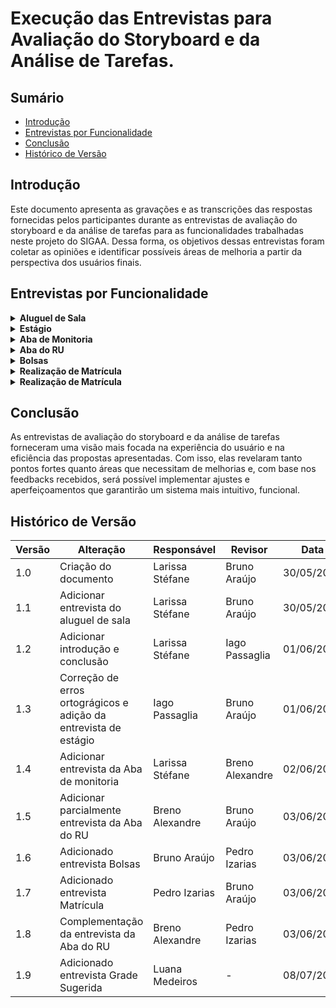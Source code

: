 # Execução das Entrevistas para Avaliação do Storyboard e da Análise de Tarefas.

## Sumário

* [Introdução](#Introdução)
* [Entrevistas por Funcionalidade](#Entrevistas-por-Funcionalidade)
* [Conclusão](#Conclusão)
* [Histórico de Versão](#Histórico-de-Versão)

## Introdução

Este documento apresenta as gravações e as transcrições das respostas fornecidas pelos participantes durante as entrevistas de avaliação do storyboard e da análise de tarefas para as funcionalidades trabalhadas neste projeto do SIGAA. Dessa forma, os objetivos dessas entrevistas foram coletar as opiniões e identificar possíveis áreas de melhoria a partir da perspectiva dos usuários finais. 

## Entrevistas por Funcionalidade

<details>
  <summary size="20"><b> Aluguel de Sala </b></summary> 
  
### Funcionalidade: Aluguel de Sala
  
Uma das funcionalidades criadas é o aluguel de sala que tem o objetivo de facilitar o processo de aluguel para os estudantes.

Para visualizar o storyboard dessa funcionalidade clique em [Storyboard](https://interacao-humano-computador.github.io/2024.1-SIGAA/#/DesignAvaliaçãoDesenvolvimento/Nível1/Storyboard/Storyboards[s](url))

Com base nisso, a avaliação do storyboard e da análise de tarefas para o aluguel de sala pode ser visualizado no vídeo 1:

<center> 

**Vídeo 1:** Entrevista Avaliação sobre a funcionalidade Aluguel de sala.

<iframe width="700" height="600" src="https://www.youtube.com/embed/Ju3S8haCitM" title="AValiação do Storyboard e Análise de tarefas - Funcionalidade: Aluguel de sala." frameborder="0" allow="accelerometer; autoplay; clipboard-write; encrypted-media; gyroscope; picture-in-picture; web-share" referrerpolicy="strict-origin-when-cross-origin" allowfullscreen></iframe>

**Autora:** [Larissa Stéfane](https://github.com/SkywalkerSupreme)

</center>

Caso o vídeo acima não funcione, utilize o [link](https://www.youtube.com/watch?v=Ju3S8haCitM)

Termo de consentimento do participante João Pedro em [Termo João Pedro](DesignAvaliaçãoDesenvolvimento/Nível1/Entrevistas_Avaliacao/termos/joaoPedro.md)
### Perguntas Respondidas Durante a Entrevista

<details>
  <summary size="20"><b> Questionário de Pré-Avaliação </b></summary> 

**1. Dados Demográficos**:
-  **Nome completo**: João Pedro Santiago Garcia
-  **Idade**: 25 anos
-  **Gênero**: Masculino
-   **Curso ou área de Estudo/Trabalho**: Engenharia Aeroespacial no oitavo semestre.
  
**2. Com que frequência você usa computadores ou dispositivos móveis?**

- Diariamente.

**3.Qual o seu nível de familiaridade com o uso de software acadêmico, em geral?**

- Nível baixo.

**4.Como você classifica suas habilidades gerais com tecnologia?**

- Média

**5.Você costuma buscar ajuda ou tutoriais quando encontra dificuldades tecnológicas?**

- Sim.

**6.Qual é o seu principal objetivo ao usar sistemas acadêmicos?**

- No geral, facilitar a realização de alguns procedimentos.

  </details>

<details>
  <summary size="20"><b> Questionário sobre o Storyboard </b></summary> 

### Observações durante a leitura do storyboard:

  Gostou da ideia da funcionalidade, pois facilita a vida do usuário, pois ele não precisa se locomover para realizar o aluguel. Assim, consegue fazer tudo de modo remoto.

### Questionário de avaliação Storyboard

**1. O que você achou do storyboard apresentado? Houve algum elemento que se destacou positiva ou negativamente?**
- Ele gostou da ideia geral e da elaboração dela.
  
**2. O storyboard foi claro e fácil de entender? Quais partes, se houver, foram confusas ou difíceis de seguir?**
- Sim, achou bem claro e não teve nenhuma parte que achou confusa.
  
**3. Você acha que o storyboard reflete bem as necessidades e as expectativas dos usuários? Por quê?**
- Sim, porque, para os estudantes que moram longe, é bem mais prático fazer o aluguel de sala online e precisar só de deslocar uma vez, que é para o evento, do que ter que se deslocar duas vezes, a primeira para alugar a sala em certo dia e outra para ir, necessariamente, para o evento.

**4. Você acha que a solução apresentada no storyboard é relevante e eficaz para o problema mostrado? Por quê?**
- Sim, acredita que será bem funcional baseando-se no contexto do storyboard.

**5. De que maneira você acha que a solução apresentada no storyboard poderia impactar a vida dos usuários?**
- Facilita tanto para quem quer alugar a sala quanto para quem cuida desse processo, porque, por exemplo, se um conjunto de pessoas desejar alugar uma sala ao mesmo tempo, é formada uma fila que fica cansativa tanto para o servidor técnico que organiza as salas quanto para quem deseja alugar. Além disso, facilita o próprio processo de reserva de aluguel de salas.

</details>

<details>
  <summary size="20"><b> Questionário sobre a análise de tarefas </b></summary> 

### Observações durante avaliação da análise de tarefas: 

Em selecionar o horário, para deixar mais organizado, o usuário seleciona entre as opções, ou seja, não é o usuário que define o horário, mas o sistema que dá as opções. 

### Questionário de Avaliação Análise de tarefas

**1. A análise de tarefas foi fácil de seguir? Houve alguma etapa que você achou particularmente complicada ou mal explicada?**
- Ele achou a análise de tarefas bem tranquila e com um fluxo fácil de ser entendido.
  
**2. A sequência das tarefas fez sentido para você? Alguma etapa pareceu fora de ordem ou confusa?**
- Ele acredita que a sequência das tarefas fazem sentido e em uma ordem correta e esperada.

**3. Você acha que as tarefas analisadas são relevantes para o contexto do sistema acadêmico? Por quê?**
- Ele acredita que sim, pois envolve a parte burocrática essencial para um sistema acadêmico e ajuda na organização. 

**4. As tarefas apresentadas na análise foram consistentes entre si e com o resto do sistema? Alguma tarefa pareceu destoar do fluxo geral?**
- Ele falou que sim, pois o formato das tarefas para utilizar a funcionalidade segue a mesma dinâmica que os outros sistemas acadêmicos que ele utiliza.

**5. Você acha que as tarefas precisam ser mais fáceis de executar na prática? Quais tarefas poderiam ser simplificadas?**
- Ele acredita que o formulário pode ser simplificado, pois a pessoa que entra na sua conta, então, qualquer tarefa que ela realizar já vai ter os seus dados vinculados automaticamente. Então, pode ser que uma parte do formulário seja desnecessária.
- Por exemplo, o ideal seria só para colher informações sobre o motivo do aluguel.

**6. Quais são as principais dificuldades que os usuários enfrentam ao executar as tarefas propostas?**
- Para ele, a questão do horário e data deveriam ser simples, pois é algo que ele encontra dificuldades em outros sistemas.

**7. As tarefas são intuitivas e fáceis de entender?**
- Ele acredita que sim.

**8. Existem etapas desnecessárias ou confusas no fluxo das tarefas?**
- Para ele, a única parte que é parcialmente desnecessária é o formulário.

**9. Os objetivos dos usuários são alcançados de maneira eficiente?**
- Ele acredita que sim.

**10. Existem discrepâncias entre o que os usuários esperam e o que realmente ocorre durante a execução das tarefas?**
- Não, ele acredita que está bem coerente com o que é esperado.

</details>

<details>
  <summary size="20"><b> Questionário de avaliação conforme os objetivos </b></summary> 

**1. O quanto eles são motivados a explorar as novas funcionalidades?**
- Ele utilizaria o aluguel de salas para realizar reuniões e estudos em grupo.

**2. Quais são os pontos fortes e fracos do sistema, na opinião dos usuários**
- Ele não possui opinião sobre os pontos fortes e fracos além dos que comentou anteriormente.

**3. Quais objetivos dos usuários podem ser alcançados através do sistema? E quais não podem? Quais necessidades e desejos foram ou não atendidos?**
- Ele acredita que sim, no formato em que o storyboard e a análise de tarefas foram apresentados, é possível deduzir que os objetivos e necessidades dos usuários serão atendidos com eficiência.

**4. A tecnologia disponível pode oferecer maneiras mais interessantes ou eficientes de os usuários atingirem seus objetivos?**
- Ele não conseguiu dar uma resposta para isso, pois observou que para ter mais conclusões seria necessário observar essa funcionalidade de aluguel de sala funcionando no sistema. No entanto, a princípio, acredita que está ótimo.

 </details>

<details>
  <summary size="20"><b> Questionário de de pós-avaliação </b></summary> 

**1. Como você descreveria sua satisfação geral com a experiência de uso observada?**
- Ele gostou bastante de como foi apresentado e da dinâmica da entrevista.

**2. Quais aspectos você achou mais intuitivos e quais menos intuitivos?**
- Ele achou tudo bem intuitivo, mas recomenda focar mais no horário para deixá-lo mais intuitivo e menos propenso a erros.

**3. As funcionalidades e o fluxo de trabalho apresentados atenderam às suas expectativas iniciais? Por favor, explique sua resposta.**
- Sim, atendeu às expectativas dele.
   
  </details>

 </details>






<details>
  <summary size="20"><b> Estágio </b></summary> 
  
### Funcionalidade: Pré-cadastro de estágio

Para visualizar o storyboard dessa funcionalidade clique em [Storyboard](https://interacao-humano-computador.github.io/2024.1-SIGAA/#/DesignAvaliaçãoDesenvolvimento/Nível1/Storyboard/Storyboards)

Para visualizar a análise de tarefas dessa funcionalidade clique em [Análise de Tarefas](https://interacao-humano-computador.github.io/2024.1-SIGAA/#/Requisitos1/AnaliseTarefas/Estagio/estagioHierarquica)

Com base nisso, a avaliação do storyboard e da análise de tarefas para o pré-cadastro de estágios pode ser visualizado no vídeo 1:

**Vídeo 1:** Entrevista Avaliação sobre a funcionalidade Aluguel de sala.

<iframe width="700" height="600" src="https://www.youtube.com/watch?v=yuGTIJrQU8g" title="AValiação do Storyboard e Análise de tarefas - Funcionalidade: Pré-cadastro de estágioo." frameborder="0" allow="accelerometer; autoplay; clipboard-write; encrypted-media; gyroscope; picture-in-picture; web-share" referrerpolicy="strict-origin-when-cross-origin" allowfullscreen></iframe>

**Autor:** [Iago Passaglia](https://github.com/Paxxaglia)

Caso o vídeo acima não funcione, utilize o [link](https://www.youtube.com/watch?v=yuGTIJrQU8g)

### Perguntas Respondidas Durante a Entrevista

<details>
  <summary size="20"><b> Questionário de Pré-Avaliação </b></summary> 

**1. Dados Demográficos**:
-  **Nome completo**: Ana Caroline Porto
-  **Idade**: 20 anos
-  **Gênero**: Feminino
-   **Curso ou área de Estudo/Trabalho**: Nutrição, quinto semestre.
  
**2. Com que frequência você usa computadores ou dispositivos móveis?**

- Diariamente.

**3.Qual o seu nível de familiaridade com o uso de software acadêmico, em geral?**

- Nível médio.

**4.Como você classifica suas habilidades gerais com tecnologia?**

- Boa/Alta

**5.Você costuma buscar ajuda ou tutoriais quando encontra dificuldades tecnológicas?**

- Sim.

**6.Qual é o seu principal objetivo ao usar sistemas acadêmicos?**

- Resolver assuntos relacionados a faculdade com mais praticidade.

  </details>

<details>
  <summary size="20"><b> Questionário sobre o Storyboard </b></summary> 

### Questionário de avaliação Storyboard

**1. O que você achou do storyboard apresentado? Houve algum elemento que se destacou positiva ou negativamente?**
- Gostou do storyboard mas adicionaria o processo de como ela chegou no site do sigaa para preencher o formulário 
  
**2. O storyboard foi claro e fácil de entender? Quais partes, se houver, foram confusas ou difíceis de seguir?**
- Sim, achou claro no geral, apenas a parte de como ela chegou no processo foi confusa.
  
**3. Você acha que o storyboard reflete bem as necessidades e as expectativas dos usuários? Por quê?**
- Segundo a estudante, as necessidades foram refletidas. Já as expectativas não, pois o estudante espera conseguir resolver todas as etapas do processo de forma online, o que não é o caso.

**4. Você acha que a solução apresentada no storyboard é relevante e eficaz para o problema mostrado? Por quê?**
- Sim.

**5. De que maneira você acha que a solução apresentada no storyboard poderia impactar a vida dos usuários?**
- Acredita que a solução impacta na vida do usuário pois traz mais praticidade para o dia a dia e para resolver problemas de forma online.

</details>

<details>
  <summary size="20"><b> Questionário sobre a análise de tarefas </b></summary> 

### Questionário de Avaliação Análise de tarefas

**1. A análise de tarefas foi fácil de seguir? Houve alguma etapa que você achou particularmente complicada ou mal explicada?**
- Ela acha que sim e que as etapas estão bem estabelecidas.
  
**2. A sequência das tarefas fez sentido para você? Alguma etapa pareceu fora de ordem ou confusa?**
- Ele acredita que a sequência das tarefas fazem sentido e em uma ordem correta e esperada.

**3. Você acha que as tarefas analisadas são relevantes para o contexto do sistema acadêmico? Por quê?**
- Acredita que esteja bem organizada e não me pareceu confusa em nenhuma das etapas

**4. As tarefas apresentadas na análise foram consistentes entre si e com o resto do sistema? Alguma tarefa pareceu destoar do fluxo geral?**
- Sim, foram consistentes. As tarefas parecem de acordo com o fluxo geral.

**5. Você acha que as tarefas precisam ser mais fáceis de executar na prática? Quais tarefas poderiam ser simplificadas?**
- A usuária alega que todo o processo poderia ser online, e não apenas parte dele, como é mostrado.

**6. Quais são as principais dificuldades que os usuários enfrentam ao executar as tarefas propostas?**
- Ana Caroline ressaltou que a falta de instruções ou tutoriais pode ser uma dificuldade que os usuários podem enfrentar eventualmente.

**7. As tarefas são intuitivas e fáceis de entender?**
- Sim.

**8. Existem etapas desnecessárias ou confusas no fluxo das tarefas?**
- Acredita que todas as etapas são necessárias para o processo.

**9. Os objetivos dos usuários são alcançados de maneira eficiente?**
- Ela acredita que sim.

**10. Existem discrepâncias entre o que os usuários esperam e o que realmente ocorre durante a execução das tarefas?**
- Acredita que não, mas enfatiza que a parte do convênio dentro do sistema deve ter informações sobre o que se trata. Ja que nem todos os usuários podem entender com facilidade.


</details>

<details>
  <summary size="20"><b> Questionário de avaliação conforme os objetivos </b></summary> 

**1. Quais são os pontos fortes e fracos do sistema, na opinião dos usuários**
- Pontos fortes: o aluno pode resolver a maior parte das pêndencia online.
- Pontos fracos: Algumas partes do processo devem ser feitas fora do sistema.

**2. Quais objetivos dos usuários podem ser alcançados através do sistema? E quais não podem? Quais necessidades e desejos foram ou não atendidos?**
- Conforme foram apresentados, a usuária concordou que o unico objetivo que não pode ser alcançado na tarefa é a questão de integrar todos os processos do estágio no sistema.

**3. A tecnologia disponível pode oferecer maneiras mais interessantes ou eficientes de os usuários atingirem seus objetivos?**
- sim, integrando o formulário de termo de compromisso com a empresa contratante.

 </details>

<details>
  <summary size="20"><b> Questionário de de pós-avaliação </b></summary> 

**1. Como você descreveria sua satisfação geral com a experiência de uso observada?**
- Satisfeita.

**2. Quais aspectos você achou mais intuitivos e quais menos intuitivos?**
- A parte de selecionar o convnio fora do formulário é a menos intuitiva e a parte mais instuitiva é poder efetuar o processo de forma online.
  
**3. As funcionalidades e o fluxo de trabalho apresentados atenderam às suas expectativas iniciais? Por favor, explique sua resposta.**
- Acredita que sim.
   
  </details>

 </details>



<details>
  <summary size="20"><b> Aba de Monitoria </b></summary> 
  
### Funcionalidade: Aba de monitoria

Uma das funcionalidades criadas é a aba de monitoria que tem o objetivo realizar os processos referentes à monitorias e facilitar a vida dos envolvidos.

Para visualizar o storyboard dessa funcionalidade clique em [Storyboard](DesignAvaliaçãoDesenvolvimento/Nível1/Storyboard/Storyboards).

Com base nisso, a avaliação do storyboard e da análise de tarefas para a aba de monitoria pode ser visualizadoa no vídeo 3:

<center> 

**Vídeo 3:** Entrevista Avaliação sobre a funcionalidade Aba de Monitoria.

<iframe width="700" height="450" src="https://www.youtube.com/embed/gzTPaBgR5Fg" title="Avaliação do Storyboard e da Análise de Tarefas - Funcionalidade: Aba de Monitoria" frameborder="0" allow="accelerometer; autoplay; clipboard-write; encrypted-media; gyroscope; picture-in-picture; web-share" referrerpolicy="strict-origin-when-cross-origin" allowfullscreen></iframe>

**Autora:** [Larissa Stéfane](https://github.com/SkywalkerSupreme)

</center>

Caso o vídeo acima não funcione, utilize o [link](https://youtu.be/gzTPaBgR5Fg).

Termo de consentimento do participante Leonardo Machado em [Termo Leonardo](DesignAvaliaçãoDesenvolvimento/Nível1/Entrevistas_Avaliacao/termos/Leonardo.md).


### Perguntas Respondidas Durante a Entrevista

<details>

<summary size="20"><b> Questionário de Pré-Avaliação </b></summary>


**1. Dados Demográficos**:

- **Nome completo**: Leonardo Gonçalves Machado
- **Idade**: 21 anos.
- **Gênero**: Masculino
- **Curso ou área de Estudo/Trabalho**: Engenharia de Software no 7 semestre.


**2. Com que frequência você usa computadores ou dispositivos móveis?**

- Todo dia.

**3.Qual o seu nível de familiaridade com o uso de software acadêmico, em geral?**

- Bastante/Alto.

**4.Como você classifica suas habilidades gerais com tecnologia?**

- Boa

**5.Você costuma buscar ajuda ou tutoriais quando encontra dificuldades tecnológicas?**

- Sim

**6.Qual é o seu principal objetivo ao usar sistemas acadêmicos?**

- Ele utiliza sistemas acadêmicos para realizar processos acadêmicos, como realizar matrículas e para obter informações, como consultar as notas e frequências.

</details>

<details>

<summary size="20"><b> Questionário sobre o Storyboard </b></summary>

### Questionário de avaliação Storyboard

**1. O que você achou do storyboard apresentado? Houve algum elemento que se destacou positiva ou negativamente?**

- A parte positiva é que mostra os motivos de um estudante precisar da funcionalidade, ou seja, mostra a vantagem de ter essa funcionalidade no sistema.

- Não há pontos negativos observados.

**2. O storyboard foi claro e fácil de entender? Quais partes, se houver, foram confusas ou difíceis de seguir?**

- Ele achou confusa a parte em que como verifica o local da turma, se seria por campus ou por unidade.

- A turma será identificada de forma semelhante com o processo de matrícula.

**3. Você acha que o storyboard reflete bem as necessidades e as expectativas dos usuários? Por quê?**

- Sim, pois ele pontuou que foi mostrado alguns problemas enfrentados pelos monitores e pelos estudantes em geral.


**4. Você acha que a solução apresentada no storyboard é relevante e eficaz para o problema mostrado? Por quê?**

- Sim. Ele achou que mostrou bem os problemas que estudantes podem enfrentar quando querem ser monitores de uma disciplina, mas não conhecem o discente ou são muito tímidos para pedirem diretamente. Além disso, ele pontuou a questão de como a organização do monitor fica mais fácil de ser comunicada com os estudantes.

**5. De que maneira você acha que a solução apresentada no storyboard poderia impactar a vida dos usuários?**

- Para ele, reduziria o tempo gasto pelos estudantes para realizar essas tarefas, que são feitas presencialmente atualmente. Além de a funcionalidade tornar o processo mais prático em relação aos horários também, pois o monitor pode pedir monitoria a qualquer momento.

</details>

<details>

<summary size="20"><b> Questionário sobre a análise de tarefas </b></summary>

### Questionário de Avaliação Análise de tarefas

**1. A análise de tarefas foi fácil de seguir? Houve alguma etapa que você achou particularmente complicada ou mal explicada?**

- Uma parte que ele achou complicada foi em monitorar monitoria em relação à área de definir comunicação. Para ele, seria ideal tirar a parte de comunicar diretamente com outros estudantes e professores pelo SIGAA, pois isso pode deixar o monitor e os estudantes confusos em relação a qual meio de comunicação utilizar.

**2. A sequência das tarefas fez sentido para você? Alguma etapa pareceu fora de ordem ou confusa?**

- Para ele, a sequência fez sentido.

**3. Você acha que as tarefas analisadas são relevantes para o contexto do sistema acadêmico? Por quê?**

- Sim, pois, torna formal algo que é informal, o que, consequentemente, melhora a organização.

**4. As tarefas apresentadas na análise foram consistentes entre si e com o resto do sistema? Alguma tarefa pareceu destoar do fluxo geral?**

- Sim, ele acha que as tarefas e o fluxo estão segundo o que ele está acostumado.

**5. Você acha que as tarefas precisam ser mais fáceis de executar na prática? Quais tarefas poderiam ser simplificadas?**

- Ele acha que nível em que elas foram mostradas está bom. Considera fácil e não consegue em pensar em uma maneira de simplificar.

**6. Quais são as principais dificuldades que os usuários enfrentam ao executar as tarefas propostas?**

- Para ele, uma dificuldade seria no contato inicial, quando o estudante ainda não conhece muito bem a plataforma. Mas, para quem já está acostumado, não enfrentaria problemas.

**7. As tarefas são intuitivas e fáceis de entender?**

- Sim

**8. Existem etapas desnecessárias ou confusas no fluxo das tarefas?**

- Sim, em relação ao formato de comunicação.

**9. Os objetivos dos usuários são alcançados de maneira eficiente?**

- Sim.

**10. Existem discrepâncias entre o que os usuários esperam e o que realmente ocorre durante a execução das tarefas?**

- Não, ele falou que está conforme o esperado.

</details>

<details>

<summary size="20"><b> Questionário de avaliação conforme os objetivos </b></summary>

**1. O quanto eles são motivados a explorar as novas funcionalidades?**

- Depende da intenção como usuário. Por exemplo, se for um estudante que deseja ser monitor e gosta, então a motivação é alta. Entretanto, se for para alguém que não tem interesse em monitoria, então é baixa.

- Entretanto, a aparte de avaliar um monitor seria utilizada por todos os estudantes, pois todos vão ter contato com algum monitor em algum momento da sua vida acadêmica. Então, neste caso, seria alta.

**2. Quais são os pontos fortes e fracos do sistema, na opinião dos usuários**

- Ponto forte é diminuir a burocracia e facilitar o contato com professores. Além disso, também ajuda os monitores a serem menos ociosos.

**3. Quais objetivos dos usuários podem ser alcançados através do sistema? E quais não podem? Quais necessidades e desejos foram ou não atendidos?**

- Pode suprir a necessidade dos monitores em relação ao pedido de monitoria e a sua organização.

**4. A tecnologia disponível pode oferecer maneiras mais interessantes ou eficientes de os usuários atingirem seus objetivos?**

- Melhorar a parte de comunicação, ou seja, retirar a aba especifica de comunicação entre professores e estudantes no SIGAA e deixar como algo que o monitor pode escolher.

</details>



<details>

<summary size="20"><b> Questionário de pós-avaliação </b></summary>

**1. Como você descreveria sua satisfação geral com a experiência de uso observada?**

- Ele afirma estar satisfeito.

**2. Quais aspectos você achou mais intuitivos e quais menos intuitivos?**

- A parte mais intuitiva foi a parte de submeter a monitoria e a menos foi a definição da comunicação na parte de monitorar monitoria

**3. As funcionalidades e o fluxo de trabalho apresentados atenderam às suas expectativas iniciais? Por favor, explique sua resposta.**

- Sim, mas recomenda seguir as recomendações que ele deu nas questões anteriores.

</details>

</details>





<details>
  <summary size="20"><b> Aba do RU </b></summary> 
<br>
  
<b><font size="+2"> Funcionalidade: Aba do RU</font></b>

Uma das funcionalidades criadas é a aba do Restaurante Universitário que tem o objetivo de facilitar processos que antes eram apenas feitos presencialmente.

Para visualizar o storyboard dessa funcionalidade clique em [Storyboard](DesignAvaliaçãoDesenvolvimento/Nível1/Storyboard/Storyboards).

Com base nisso, as avaliações do storyboard e da análise de tarefas para a aba do RU podem ser visualizadas no vídeo 4:

<center> 

**Vídeo 4:** Entrevista Avaliação sobre a funcionalidade Aba do RU.

<iframe width="700" height="800" src="https://www.youtube-nocookie.com/embed/ePtlMwfc-oE?si=cdgHjCQFhsIf_elO" title="Avaliação do Storyboard e da Análise de Tarefas - Funcionalidade: Aba do RU" frameborder="0" allow="accelerometer; autoplay; clipboard-write; encrypted-media; gyroscope; picture-in-picture; web-share" referrerpolicy="strict-origin-when-cross-origin" allowfullscreen></iframe>

<b> Autor: </b> <a href="https://github.com/brenoalexandre0"> Breno Alexandre </a>

</center>

Caso o vídeo acima não funcione, utilize o [link](https://youtu.be/ePtlMwfc-oE).

O participante consentiu com os termos de consentimento em vídeo.


### Perguntas Respondidas Durante a Entrevista

<details>

<summary size="20"><b> Questionário de Pré-Avaliação </b></summary>


**1. Dados Demográficos**:

- **Nome completo**: Limírio Correia Guimarães
- **Idade**: 22 anos.
- **Gênero**: Masculino
- **Curso ou área de Estudo/Trabalho**: Oitavo semestre de Engenharia de Software.


**2. Com que frequência você usa computadores ou dispositivos móveis?**

- Todos os dias.

**3.Qual o seu nível de familiaridade com o uso de software acadêmico, em geral?**

- Bem proficiente.

**4.Como você classifica suas habilidades gerais com tecnologia?**

- Nível alto.

**5.Você costuma buscar ajuda ou tutoriais quando encontra dificuldades tecnológicas?**

- Sim.

**6.Qual é o seu principal objetivo ao usar sistemas acadêmicos?**

- Ele utiliza sistemas acadêmicos para realizar processos acadêmicos, como realizar matrículas e para obter informações, como consultar as notas e frequências.

</details>

<details>
  <summary size="20"><b> Questionário sobre o Storyboard </b></summary> 

### Observações durante a leitura do storyboard:

Leu rápidamente sem problemas.

### Questionário de avaliação Storyboard

**1. O que você achou do storyboard apresentado? Houve algum elemento que se destacou positiva ou negativamente?**
- Ele achou ele bem feito e considerou os objetivos claros.
  
**2. O storyboard foi claro e fácil de entender? Quais partes, se houver, foram confusas ou difíceis de seguir?**
- Considerou  que o storyboard tem uma qualidade linear.
  
**3. Você acha que o storyboard reflete bem as necessidades e as expectativas dos usuários? Por quê?**
- Sim, porque, como usuário, ele pode sentir que um usuário agiria do mesmo jeito representado no storyboard.

**4. Você acha que a solução apresentada no storyboard é relevante e eficaz para o problema mostrado? Por quê?**
- Sim, acredita que os passos são interessantes a serem seguidos.

**5. De que maneira você acha que a solução apresentada no storyboard poderia impactar a vida dos usuários?**
- Facilita por poder ser remoto.
- Poupa tempo.

</details>

<details>
  <summary size="20"><b> Questionário sobre a análise de tarefas </b></summary> 

### Observações durante avaliação da análise de tarefas: 

Achou um pouco complicado ler e entender o HTA de forma geral à primeira vista.

### Questionário de Avaliação Análise de tarefas

**1. A análise de tarefas foi fácil de seguir? Houve alguma etapa que você achou particularmente complicada ou mal explicada?**
- Sim, com exceção da tarefa de Recarga de Créditos, por ser muito extensa.
  
**2. A sequência das tarefas fez sentido para você? Alguma etapa pareceu fora de ordem ou confusa?**
- Achou bem coerente no geral.
- Na tarefa de Recarga de Créditos, os itens 3.1 e 3.1.1 parecem redundantes na visão do usuário.

**3. Você acha que as tarefas analisadas são relevantes para o contexto do sistema acadêmico? Por quê?**
- Sim, ele concorda. Ele acha importante ter essa parte no sistema acadêmico pois o RU é integrado na universidade.

**4. As tarefas apresentadas na análise foram consistentes entre si e com o resto do sistema? Alguma tarefa pareceu destoar do fluxo geral?**
- Foram coerentes na visão dele.
- Considerou a tarefa de Pesquisa de Satisfação desnecessária pro sistema, pois apenas a empresa responsável pelo restaurante devia se preocupar com isso.

**5. Você acha que as tarefas precisam ser mais fáceis de executar na prática? Quais tarefas poderiam ser simplificadas?**
- Ele considerou as tarefas simples.
- Na tarefa de Recarga de Créditos, dentro da opção de PIX como pagamento, o item 1.3.1.1 foi considerado redundante na visão dele.

**6. Quais são as principais dificuldades que os usuários enfrentam ao executar as tarefas propostas?**
- Não conseguiu apontar nenhuma dificuldade.

**7. As tarefas são intuitivas e fáceis de entender?**
- Ele considerou que sim.

**8. Existem etapas desnecessárias ou confusas no fluxo das tarefas?**
- Nada além do que foi dito anteriormente.

**9. Os objetivos dos usuários são alcançados de maneira eficiente?**
- Ele achou que sim.
- Na tarefa de Recarga de Créditos, dentro da opção de PIX como pagamento, poderia ter uma opção de copiar a chave PIX.

**10. Existem discrepâncias entre o que os usuários esperam e o que realmente ocorre durante a execução das tarefas?**
- Ele achou todo o sistema coerente.

</details>

<details>
  <summary size="20"><b> Questionário de avaliação conforme os objetivos </b></summary> 

**1. O quanto eles são motivados a explorar as novas funcionalidades?**
- Considerou sendo mais por necessidade, e na tarefa de Pesquisa de Satisfação a maior motivação seria para fazer elogios/reclamações.

**2. Quais são os pontos fortes e fracos do sistema, na opinião dos usuários**
- Maior ponto forte é poder fazer as tarefas de forma online. Sem considerações negativas.

**3. Quais objetivos dos usuários podem ser alcançados através do sistema? E quais não podem? Quais necessidades e desejos foram ou não atendidos?**
- Ele considerou que os objetivos básicos podem ser alcançados. Sugeriu uma funcionalidade de sugestões de cardápio.

**4. A tecnologia disponível pode oferecer maneiras mais interessantes ou eficientes de os usuários atingirem seus objetivos?**
- Na opinião dele, não. Pois considerou tudo bem coeso

</details>

<details>
  <summary size="20"><b> Questionário de de pós-avaliação </b></summary> 

**1. Como você descreveria sua satisfação geral com a experiência de uso observada?**
- Achou tranquilo e compreensível como usuário.

**2. Quais aspectos você achou mais intuitivos e quais menos intuitivos?**
- Achou tudo bem linear.

**3. As funcionalidades e o fluxo de trabalho apresentados atenderam às suas expectativas iniciais? Por favor, explique sua resposta.**
- Sim, ele considerou que corresponde sim.
   
  </details>

</details>







<details>
<summary size="20"><b> Bolsas </b></summary>
<br>
<b><font size="+2"> Funcionalidade: Solicitação de Bolsas</font></b>

Uma das funcionalidades criadas é a solicitação de bolsas, que tem o objetivo de facilitar a solicitação de diversas bolsas oferecidas pela UnB.

Para visualizar o storyboard dessa funcionalidade clique em [Storyboard](DesignAvaliaçãoDesenvolvimento/Nível1/Storyboard/Storyboards).

Com base nisso, as avaliações do storyboard e da análise de tarefas para a solicitação de bolsas podem ser visualizadas no vídeo 4:

<center> 

**Vídeo 5:** Entrevista Avaliação sobre a funcionalidade Solicitação de Bolsas.

<iframe width="700" height="450" src="" title="Avaliação do Storyboard e da Análise de Tarefas - Funcionalidade: Solicitação de Bolsas" frameborder="0" allow="accelerometer; autoplay; clipboard-write; encrypted-media; gyroscope; picture-in-picture; web-share" referrerpolicy="strict-origin-when-cross-origin" allowfullscreen></iframe>

<b> Autor: </b> <a href="https://github.com/brunocva"> Bruno Araújo </a>

</center>

Caso o vídeo acima não funcione, utilize o [link](https://www.youtube.com/watch?v=y_Uoi5tMh-Y).

A participante consentiu com os termos de consentimento em vídeo.

### Perguntas Respondidas Durante a Entrevista

<details>

<summary size="20"><b> Questionário de Pré-Avaliação </b></summary>

1. **Dados Demográficos**
   - **Nome:** Marcella Cristina Ferreira
   - **Idade:** 23
   - **Gênero:** Feminino
   - **Curso ou Área de Estudo/Trabalho:** Engenharia Aeroespacial

2. **Com que frequência você usa computadores ou dispositivos móveis?**
   - [X] Diariamente
   - [ ] Semanalmente
   - [ ] Raramente
   - **Anotação:**

3. **Qual o seu nível de familiaridade com o uso de software acadêmico em geral?**
   - [ ] Alto
   - [X] Médio
   - [ ] Baixo
   - [ ] Nenhum
   - **Anotação:**

4. **Como você classificaria suas habilidades gerais com a tecnologia?**
   - Mediano

5. **Você costuma buscar ajuda ou tutoriais quando encontra dificuldades tecnológicas?**
   - [ ] Sempre
   - [ ] Frequentemente
   - [X] Ocasionalmente
   - [ ] Nunca

6. **Qual é o principal objetivo ao usar sistemas acadêmicos como o que vamos avaliar?**
   - **Resposta:** Obter informações

</details>

<details>
<summary size="20"><b> Perguntas sobre o Storyboard </b></summary>

**O que você achou do storyboard apresentado? Houve algum elemento que se destacou positivamente ou negativamente?**
- A linguagem acessível.

**1. O storyboard foi claro e fácil de entender? Quais partes, se houver, foram confusas ou difíceis de seguir?**
- A linguagem, apesar de ser acessível, poderia ser mais objetiva.

**2. Você acha que o storyboard reflete bem as necessidades e as expectativas dos usuários? Por quê?**
- Ele reflete alguém que tem acesso fácil ao computador, mas poderia ser mais explícito sobre a possibilidade de uso em casa ou outros lugares.

**3. Você acha que a solução apresentada no storyboard é relevante e eficaz para o problema mostrado? Por quê?**
- É relevante, mas considerando que o SIGAA é um site um pouco complicado de acessar, quem é inexperiente tem dificuldade.

**4. De que maneira você acha que a solução apresentada no storyboard poderia impactar a vida dos usuários?**
- Facilitaria a encontrar informações não só sobre bolsas, mas também sobre outros assuntos, como estágio.

</details>

<details>
<summary size="20"><b> Questionário Avaliação Análise de Tarefas </b></summary>

**1. A análise de tarefas foi fácil de seguir? Houve alguma etapa que você achou particularmente complicada ou mal explicada?**
- É fácil de seguir.

**2. A sequência das tarefas fez sentido para você? Alguma etapa pareceu fora de ordem ou confusa?**
- Não, foi bem simples.

**3. Você acha que as tarefas analisadas são relevantes para o contexto do sistema acadêmico? Por quê?**
- A maioria é relevante, mas algumas parecem não ser.

**4. As tarefas apresentadas na análise foram consistentes entre si e com o resto do sistema? Alguma tarefa pareceu destoar do fluxo geral?**
- Elas se conectam bem.

**5. Você acha que as tarefas precisam ser mais fáceis de executar na prática? Quais tarefas poderiam ser simplificadas?**
- A parte direita está simplificada, a do esquerdo está boa.

**6. Quais são as principais dificuldades que os usuários enfrentam ao executar as tarefas propostas?**
- O maior problema é na interface.

**7. As tarefas são intuitivas e fáceis de entender?**
- São intuitivas e fáceis de entender.

**8. Existem etapas desnecessárias ou confusas no fluxo das tarefas?**
- Ler informações e confirmar dados parece óbvio.

**9. Os objetivos dos usuários são alcançados de maneira eficiente?**
- Sim.

**10. Existem discrepâncias entre o que os usuários esperam e o que realmente ocorre durante a execução das tarefas?**
- O fluxo é bem simplificado.

</details>

<details>
<summary size="20"><b> Questionário de Avaliação conforme os Objetivos </b></summary>

**1. O quanto eles são motivados a explorar as novas funcionalidades?**
- Eles podem ser incentivados na hora de procurar as funções e investigá-las.

**2. Quais são os pontos fortes e fracos do sistema, na opinião dos usuários?**
- O ponto forte é a objetividade, mas o fluxograma está simples.

**3. Quais objetivos dos usuários podem ser alcançados através do sistema? E quais não podem? Quais necessidades e desejos foram ou não atendidos?**
- Algumas funcionalidades foram atendidas, mas outras não.

**4. A tecnologia disponível pode oferecer maneiras mais interessantes ou eficientes de os usuários atingirem seus objetivos?**
- Sim.

</details>

<details>
<summary size="20"><b> Questionário de Pós-Avaliação </b></summary>

**1. Como você descreveria sua satisfação geral com a experiência de uso observada?**
- Interessante.

**2. Quais aspectos você achou mais intuitivos e quais menos intuitivos?**
- O storyboard foi acessível e intuitivo, mas não parece tão objetivo quanto o fluxograma (hta).

**3. As funcionalidades e o fluxo de trabalho apresentados atenderam às suas expectativas iniciais? Por favor, explique sua resposta.**
- Sim.

**4. Com base na sua experiência, quais sugestões você daria para melhorar o sistema e a experiência de uso?**
- Uma linguagem mais sucinta, com mais explicações.

</details>

</details>



<details>
  <summary size="20"><b> Realização de Matrícula </b></summary> 
  
### Funcionalidade: Realização de Matrícula
  
A funcionalidade em questão, consiste em realizar a matrícula do discente em matérias durante o período permitido.

Para visualizar o storyboard dessa funcionalidade clique em [Storyboard](https://raw.githubusercontent.com/Interacao-Humano-Computador/2024.1-SIGAA/main/docs/Midia/storyboard/Matricula/WhatsApp%20Image%202024-05-21%20at%2018.49.51%20(1).jpeg)

Com base nisso, a avaliação do storyboard e da análise de tarefas para a realização de matrícula pode ser visualizado no vídeo 5:

<center> 

**Vídeo 6:** Entrevista Avaliação sobre a funcionalidade de Realizar Matrícula.

<iframe width="700" height="600" src="https://youtu.be/gQaKuZyNxx8" title="Avaliação do Storyboard e Análise de tarefas - Funcionalidade: Realizar Matrícula" frameborder="0" allow="accelerometer; autoplay; clipboard-write; encrypted-media; gyroscope; picture-in-picture; web-share" referrerpolicy="strict-origin-when-cross-origin" allowfullscreen></iframe>

**Autora:** [Pedro Izarias](https://github.com/Izarias)

</center>

Caso o vídeo acima não funcione, utilize o [link](https://youtu.be/gQaKuZyNxx8)

A participante concordou com os termos da entrevista.

### Perguntas Respondidas Durante a Entrevista

<details>
  <summary size="20"><b> Questionário de Pré-Avaliação </b></summary> 

**1. Dados Demográficos**:
-  **Nome completo**: Erika Iwakiri
-  **Idade**: 22 anos
-  **Gênero**: Feminino
-   **Curso ou área de Estudo/Trabalho**: Letras - Tradução Inglês.
  
**2. Com que frequência você usa computadores ou dispositivos móveis?**

- Diariamente.

**3.Qual o seu nível de familiaridade com o uso de software acadêmico, em geral?**

- Nível alto.

**4.Como você classifica suas habilidades gerais com tecnologia?**

- Alta (Possui facilidade).

**5.Você costuma buscar ajuda ou tutoriais quando encontra dificuldades tecnológicas?**

- Sim (Frequentemente).

**6.Qual é o seu principal objetivo ao usar sistemas acadêmicos?**

- Buscar por cursos, notas, frequencia das matérias, ementa e vagas de estágio .

  </details>

<details>
  <summary size="20"><b> Questionário sobre o Storyboard </b></summary> 

### Questionário de avaliação Storyboard

**1. O que você achou do storyboard apresentado? Houve algum elemento que se destacou positiva ou negativamente?**
- Ela acha que a funcionalidade foi bem descrita no storyboard e gostou da solução.
  
**2. O storyboard foi claro e fácil de entender? Quais partes, se houver, foram confusas ou difíceis de seguir?**
- Sim, achou bem claro e nada confuso.
  
**3. Você acha que o storyboard reflete bem as necessidades e as expectativas dos usuários? Por quê?**
- Sim, pois é um problema que pode ocorrer tranquilamente com algum aluno.

**4. Você acha que a solução apresentada no storyboard é relevante e eficaz para o problema mostrado? Por quê?**
- Sim, pois acredita que a solução mais fácil é realizar a matrícula pelo SIGAA.

**5. De que maneira você acha que a solução apresentada no storyboard poderia impactar a vida dos usuários?**
- A entrevistada acredita que é mais facil realizar a tarefa por meio de um software do que recorrer a uma pessoa que tem outros compromissos que podem atrapalhar o término da tarefa, portanto, poupa o tempo de quem deseja realizar a tarefa utilizando o Sigaa.

</details>

<details>
  <summary size="20"><b> Questionário sobre a análise de tarefas </b></summary> 

### Questionário de Avaliação Análise de tarefas

**1. A análise de tarefas foi fácil de seguir? Houve alguma etapa que você achou particularmente complicada ou mal explicada?**
- Ela achou a análise de tarefas fácil de seguir, porém com as relações entre as tarefas confusa.
  
**2. A sequência das tarefas fez sentido para você? Alguma etapa pareceu fora de ordem ou confusa?**
- Ela acredita que as etapas fazem sentido e estão em ordem.

**3. Você acha que as tarefas analisadas são relevantes para o contexto do sistema acadêmico? Por quê?**
- Sim, são bem relevantes para que o aluno saiba o que fazer em cada etapa da matrícula. 

**4. As tarefas apresentadas na análise foram consistentes entre si e com o resto do sistema? Alguma tarefa pareceu destoar do fluxo geral?**
- Sim, as tarefas são consistentes entre si e são bem parecidas com o sistema utilizado pela entrevistada.

**5. Você acha que as tarefas precisam ser mais fáceis de executar na prática? Quais tarefas poderiam ser simplificadas?**
-Ela acha que poderiam existir mais abas no menu principal, para que as abas existentes não tenham tantas opções.

**6. Quais são as principais dificuldades que os usuários enfrentam ao executar as tarefas propostas?**
- Para ela, a maior dificuldade está relacionada a queda de do sistema e não a funcionalidade em si.

**7. As tarefas são intuitivas e fáceis de entender?**
- Ela acredita que sim.

**8. Existem etapas desnecessárias ou confusas no fluxo das tarefas?**
- Para ela, existem etapas com nomes parecidos que podem confundir o usuário.

**9. Os objetivos dos usuários são alcançados de maneira eficiente?**
- Ela acredita que sim.

**10. Existem discrepâncias entre o que os usuários esperam e o que realmente ocorre durante a execução das tarefas?**
- Não.

</details>

<details>
  <summary size="20"><b> Questionário de avaliação conforme os objetivos </b></summary> 

**1. O quanto eles são motivados a explorar as novas funcionalidades?**
- Ela tem o costume de explorar novas funcionalidades sempre que tem acesso a um novo sistema.

**2. Quais são os pontos fortes e fracos do sistema, na opinião dos usuários**
- Um ponto forte seria que o portal do discente possui a maioria das fucnionalidades necessárias para o aluno e um ponto fraco seria que isso impede que os alunos fiquem sabendo de funcionalidades diferentes pertencentes a outros portais.

**3. Quais objetivos dos usuários podem ser alcançados através do sistema? E quais não podem? Quais necessidades e desejos foram ou não atendidos?**
- No sistema o usuário pode ver suas notas, frequencia, avisos da coordenação, fazer matrícula, ver o histórico, porcentagem de realização do curso e etc. Portanto as necessidades dos alunos são atendidas e outras questões poderiam ser adicionadas porém em outro portal e não no sigaa.

**4. A tecnologia disponível pode oferecer maneiras mais interessantes ou eficientes de os usuários atingirem seus objetivos?**
- A entrevistada considera que há possibilidades de melhora, porém que deve haver uma reunião com os usuários para que sejam decididos os tópicos ou funcionalidades abordadas, a fim de que seja democrático.

 </details>

<details>
  <summary size="20"><b> Questionário de de pós-avaliação </b></summary> 

**1. Como você descreveria sua satisfação geral com a experiência de uso observada?**
- Ela é satisfeita com o sistema no geral.

**2. Quais aspectos você achou mais intuitivos e quais menos intuitivos?**
- Ela achou o sistema em geral intuitivo, apenas citando o fato de existirem alguns nomes de funcionalidades parecidas que causam confusão.

**3. As funcionalidades e o fluxo de trabalho apresentados atenderam às suas expectativas iniciais? Por favor, explique sua resposta.**
- Sim, as funcionalidades atendem às expectativas.
   
  </details>

 </details>

<details>
  <summary size="20"><b> Realização de Matrícula </b></summary> 
  
### Funcionalidade: Grade Sugerida
  
A funcionalidade em questão, consiste em colocar suas preferências para que o sistema gere uma grade como sugestão.

Para visualizar o storyboard dessa funcionalidade clique em [Storyboard](https://github.com/Interacao-Humano-Computador/2024.1-SIGAA/blob/main/docs/Midia/storyboard/storyluana2.jpeg) e [Storyboard](https://github.com/Interacao-Humano-Computador/2024.1-SIGAA/blob/main/docs/Midia/storyboard/storyluana1.jpeg)

Com base nisso, a avaliação do storyboard e da análise de tarefas para a realização da grade sugerida pode ser visualizado no vídeo 7:

<center> 

**Vídeo 7:** Entrevista Avaliação sobre a funcionalidade de Grade Sugerida.

<iframe width="1519" height="534" src="https://www.youtube.com/embed/CstyeMcpR68" title="Entrevista Storyboard" frameborder="0" allow="accelerometer; autoplay; clipboard-write; encrypted-media; gyroscope; picture-in-picture; web-share" referrerpolicy="strict-origin-when-cross-origin" allowfullscreen></iframe>

**Autora:** [Luana Medeiros](https://github.com/LuaMedeiros)

</center>

Caso o vídeo acima não funcione, utilize o [link](https://www.youtube.com/watch?v=CstyeMcpR68)

O participante concordou com os termos da entrevista.

### Perguntas Respondidas Durante a Entrevista

<details>
  <summary size="20"><b> Questionário de Pré-Avaliação </b></summary> 

**1. Dados Demográficos**:
-  **Nome completo**: Leonardo Ramiro
-  **Idade**: 21 anos
-  **Gênero**: Masculino
-   **Curso ou área de Estudo/Trabalho**: Engenharia de Software.
  
**2. Com que frequência você usa computadores ou dispositivos móveis?**

- Diariamente.

**3.Qual o seu nível de familiaridade com o uso de software acadêmico, em geral?**

- Nível alto.

**4.Como você classifica suas habilidades gerais com tecnologia?**

- Alta (Possui facilidade).

**5.Você costuma buscar ajuda ou tutoriais quando encontra dificuldades tecnológicas?**

- Sim (Frequentemente).

**6.Qual é o seu principal objetivo ao usar sistemas acadêmicos?**

- Buscar por cursos, notas, frequencia das matérias, ementa e vagas de estágio.

  </details>

<details>
  <summary size="20"><b> Questionário sobre o Storyboard </b></summary> 

### Questionário de avaliação Storyboard

**1. O que você achou do storyboard apresentado? Houve algum elemento que se destacou positiva ou negativamente?**
- Ele acha que a funcionalidade foi bem descrita no storyboard e gostou da solução.
  
**2. O storyboard foi claro e fácil de entender? Quais partes, se houver, foram confusas ou difíceis de seguir?**
- Sim, achou bem claro e nada confuso.
  
**3. Você acha que o storyboard reflete bem as necessidades e as expectativas dos usuários? Por quê?**
- Sim, pois é um problema que pode ocorrer tranquilamente com algum aluno.

**4. Você acha que a solução apresentada no storyboard é relevante e eficaz para o problema mostrado? Por quê?**
- Sim, pois acredita que a solução facilita a vida dos alunos.

**5. De que maneira você acha que a solução apresentada no storyboard poderia impactar a vida dos usuários?**
- O entrevistado acredita que é uma funcionalidade que facilitará a vida dos alunos, e que será muito útil.

</details>

<details>
  <summary size="20"><b> Questionário de de pós-avaliação </b></summary> 

**1. Como você descreveria sua satisfação geral com a experiência de uso observada?**
- Ele ficou satisfeito com o sistema no geral.

**2. Quais aspectos você achou mais intuitivos e quais menos intuitivos?**
- Ele achou o sistema em geral intuitivo.

**3. As funcionalidades e o fluxo de trabalho apresentados atenderam às suas expectativas iniciais? Por favor, explique sua resposta.**
- Sim, as funcionalidades atendem às expectativas.
   
  </details>

 </details>

## Conclusão

As entrevistas de avaliação do storyboard e da análise de tarefas forneceram uma visão mais focada na experiência do usuário e na eficiência das propostas apresentadas. Com isso, elas revelaram tanto pontos fortes quanto áreas que necessitam de melhorias e, com base nos feedbacks recebidos, será possível implementar ajustes e aperfeiçoamentos que garantirão um sistema mais intuitivo, funcional.


## Histórico de Versão
| Versão | Alteração                                                        | Responsável     | Revisor         | Data       |
| ------ | ---------------------------------------------------------------- | --------------- | --------------- | ---------- |
| 1.0    | Criação do documento                                             | Larissa Stéfane | Bruno Araújo    | 30/05/2024 |
| 1.1    | Adicionar entrevista do aluguel de sala                          | Larissa Stéfane | Bruno Araújo    | 30/05/2024 |
| 1.2    | Adicionar introdução e conclusão                                 | Larissa Stéfane | Iago Passaglia  | 01/06/2024 |
| 1.3    | Correção de erros ortográgicos e adição da entrevista de estágio | Iago Passaglia  | Bruno Araújo    | 01/06/2024 |
| 1.4    | Adicionar entrevista da Aba de monitoria                         | Larissa Stéfane | Breno Alexandre | 02/06/2024 |
| 1.5    | Adicionar parcialmente entrevista da Aba do RU                   | Breno Alexandre | Bruno Araújo    | 03/06/2024 |
| 1.6    | Adicionado entrevista Bolsas                                     | Bruno Araújo    | Pedro Izarias   | 03/06/2024 |
| 1.7    | Adicionado entrevista Matrícula                                  | Pedro Izarias   | Bruno Araújo    | 03/06/2024 |
| 1.8    | Complementação da entrevista da Aba do RU                        | Breno Alexandre | Pedro Izarias   | 03/06/2024 |
| 1.9    | Adicionado entrevista Grade Sugerida                             | Luana Medeiros  | -               | 08/07/2024 |
